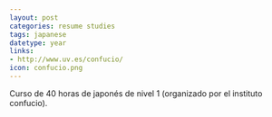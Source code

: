 ```yaml
---
layout: post
categories: resume studies
tags: japanese
datetype: year
links:
- http://www.uv.es/confucio/
icon: confucio.png
---
```


Curso de 40 horas de japonés de nivel 1 (organizado por el instituto confucio).
